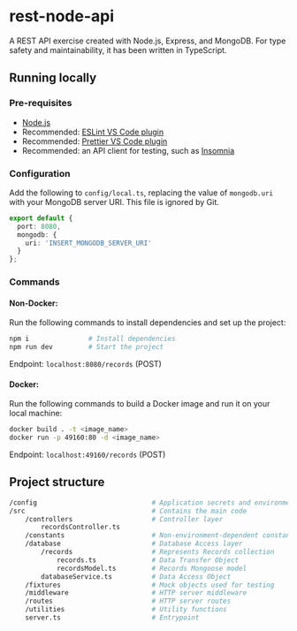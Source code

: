 # rest-node-api

A REST API exercise created with Node.js, Express, and MongoDB. For type safety and maintainability, it has been written in TypeScript.

## Running locally

### Pre-requisites

- [Node.js](https://developer.mozilla.org/en-US/docs/Learn/Server-side/Express_Nodejs/development_environment)
- Recommended: [ESLint VS Code plugin](https://marketplace.visualstudio.com/items?itemName=dbaeumer.vscode-eslint)
- Recommended: [Prettier VS Code plugin](https://marketplace.visualstudio.com/items?itemName=esbenp.prettier-vscode)
- Recommended: an API client for testing, such as [Insomnia](https://insomnia.rest/)

### Configuration

Add the following to `config/local.ts`, replacing the value of `mongodb.uri` with your MongoDB server URI. This file is ignored by Git.

```typescript
export default {
  port: 8080,
  mongodb: {
    uri: 'INSERT_MONGODB_SERVER_URI'
  }
};
```

### Commands

#### Non-Docker:

Run the following commands to install dependencies and set up the project:

```bash
npm i               # Install dependencies
npm run dev         # Start the project
```

Endpoint: `localhost:8080/records` (POST)

#### Docker:

Run the following commands to build a Docker image and run it on your local machine:

```bash
docker build . -t <image_name>
docker run -p 49160:80 -d <image_name>
```

Endpoint: `localhost:49160/records` (POST)

## Project structure

```bash
/config                             # Application secrets and environment-dependent           configurations go here
/src                                # Contains the main code
    /controllers                    # Controller layer
        recordsController.ts
    /constants                      # Non-environment-dependent constants
    /database                       # Database Access layer
        /records                    # Represents Records collection
            records.ts              # Data Transfer Object
            recordsModel.ts         # Records Mongoose model
        databaseService.ts          # Data Access Object
    /fixtures                       # Mock objects used for testing
    /middleware                     # HTTP server middleware
    /routes                         # HTTP server routes
    /utilities                      # Utility functions
    server.ts                       # Entrypoint
```
